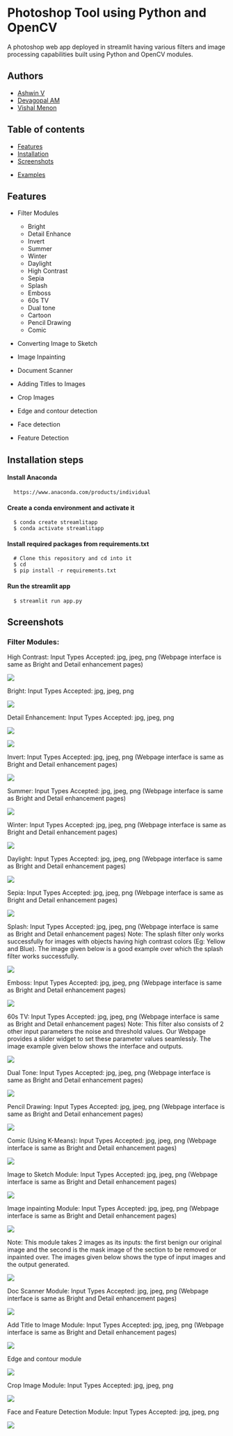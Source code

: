 
# Photoshop Tool using Python and OpenCV

A photoshop web app deployed in streamlit having various filters and image processing capabilities built using Python and OpenCV modules.
 

## Authors

- [Ashwin V](https://github.com/ashwinn-v)
- [Devagopal AM](https://github.com/Devagopal2255)
- [Vishal Menon](https://github.com/Caster12)

## Table of contents
- [Features](#Features)
- [Installation](#Installation-steps)
- [Screenshots](#Screenshots)
<!-- - [Demo](#demo) -->
- [Examples](#examples)


## Features

- Filter Modules
  - Bright
  - Detail Enhance
  - Invert
  - Summer
  - Winter
  - Daylight
  - High Contrast
  - Sepia
  - Splash
  - Emboss
  - 60s TV
  - Dual tone
  - Cartoon
  - Pencil Drawing
  - Comic

- Converting Image to Sketch
- Image Inpainting
- Document Scanner
- Adding Titles to Images
- Crop Images
- Edge and contour detection
- Face detection
- Feature Detection

## Installation steps

#### Install Anaconda

```
  https://www.anaconda.com/products/individual
```


#### Create a conda environment and activate it

```
  $ conda create streamlitapp
  $ conda activate streamlitapp
```

#### Install required packages from requirements.txt

```
  # Clone this repository and cd into it
  $ cd 
  $ pip install -r requirements.txt
```

#### Run the streamlit app

```
  $ streamlit run app.py  
```




## Screenshots

### Filter Modules:

High Contrast:
	Input Types Accepted: jpg, jpeg, png
	(Webpage interface is same as Bright and Detail enhancement pages)

<p align="center">
<img style="display: block; margin: auto;"
src="MDimgs/a1.png"<br>
</p>


Bright:
	Input Types Accepted: jpg, jpeg, png

<p align="center">
<img style="display: block; margin: auto;"
src="MDimgs/a3.png"<br>
</p>



Detail Enhancement:
	Input Types Accepted: jpg, jpeg, png


<p align="center">
<img style="display: block; margin: auto;"
src="MDimgs/a4.png"<br>
</p>
 
<p align="center">
<img style="display: block; margin: auto;"
src="MDimgs/a5.png"<br>
</p>
 




Invert:
	Input Types Accepted: jpg, jpeg, png
	(Webpage interface is same as Bright and Detail enhancement pages)

<p align="center">
<img style="display: block; margin: auto;"
src="MDimgs/a6.png"<br>
</p>
 
   

Summer:
	Input Types Accepted: jpg, jpeg, png
	(Webpage interface is same as Bright and Detail enhancement pages)

	 
<p align="center">
<img style="display: block; margin: auto;"
src="MDimgs/a7.png"<br>
</p>
 

Winter:
	Input Types Accepted: jpg, jpeg, png
	(Webpage interface is same as Bright and Detail enhancement pages)

<p align="center">
<img style="display: block; margin: auto;"
src="MDimgs/a8.png"<br>
</p>
 
	
Daylight:
	Input Types Accepted: jpg, jpeg, png
	(Webpage interface is same as Bright and Detail enhancement pages)
	


<p align="center">
<img style="display: block; margin: auto;"
src="MDimgs/a9.png"<br>
</p>
 



Sepia:
	Input Types Accepted: jpg, jpeg, png
	(Webpage interface is same as Bright and Detail enhancement pages)


<p align="center">
<img style="display: block; margin: auto;"
src="MDimgs/a10.png"<br>
</p>

	   
Splash:
	Input Types Accepted: jpg, jpeg, png
	(Webpage interface is same as Bright and Detail enhancement pages)
Note: The splash filter only works successfully for images with objects having high contrast colors (Eg: Yellow and Blue). The image given below is a good example over which the splash filter works successfully.


 
<p align="center">
<img style="display: block; margin: auto;"
src="MDimgs/a11.png"<br>
</p>


 

Emboss:
	Input Types Accepted: jpg, jpeg, png
	(Webpage interface is same as Bright and Detail enhancement pages)
<p align="center">
<img style="display: block; margin: auto;"
src="MDimgs/a12.png"<br>
</p>
	   

60s TV:
	Input Types Accepted: jpg, jpeg, png
	(Webpage interface is same as Bright and Detail enhancement pages)
Note: This filter also consists of 2 other input parameters the noise and threshold values. Our Webpage provides a slider widget to set these parameter values seamlessly. The image example given below shows the interface and outputs.

<p align="center">
<img style="display: block; margin: auto;"
src="MDimgs/a13.png"<br>
</p>

        

Dual Tone:
	Input Types Accepted: jpg, jpeg, png
	(Webpage interface is same as Bright and Detail enhancement pages)

	  
   
<p align="center">
<img style="display: block; margin: auto;"
src="MDimgs/a14.png"<br>
</p>




	   

Pencil Drawing:
	Input Types Accepted: jpg, jpeg, png
	(Webpage interface is same as Bright and Detail enhancement pages)
<p align="center">
<img style="display: block; margin: auto;"
src="MDimgs/a15.png"<br>
</p>
	  

Comic (Using K-Means):
	Input Types Accepted: jpg, jpeg, png
	(Webpage interface is same as Bright and Detail enhancement pages)

<p align="center">
<img style="display: block; margin: auto;"
src="MDimgs/a16.png"<br>
</p>




	 

Image to Sketch Module:
Input Types Accepted: jpg, jpeg, png
(Webpage interface is same as Bright and Detail enhancement pages)

<p align="center">
<img style="display: block; margin: auto;"
src="MDimgs/a18.png"<br>
</p>


       

Image inpainting Module:
Input Types Accepted: jpg, jpeg, png
(Webpage interface is same as Bright and Detail enhancement pages)


<p align="center">
<img style="display: block; margin: auto;"
src="MDimgs/a19.png"<br>
</p>




Note: This module takes 2 images as its inputs: the first benign our original image and the second is the mask image of the section to be removed or inpainted over. The images given below shows the type of input images and the output generated.

   <p align="center">
<img style="display: block; margin: auto;"
src="MDimgs/a20.png"<br>
</p>
      



Doc Scanner Module:
Input Types Accepted: jpg, jpeg, png
(Webpage interface is same as Bright and Detail enhancement pages)


<p align="center">
<img style="display: block; margin: auto;"
src="MDimgs/a21.png"<br>
</p>

               

Add Title to Image Module:
Input Types Accepted: jpg, jpeg, png
(Webpage interface is same as Bright and Detail enhancement pages)
<p align="center">
<img style="display: block; margin: auto;"
src="MDimgs/a22.png"<br>
</p>

Edge and contour module
<p align="center">           
<img style="display: block; margin: auto;"
src="MDimgs/a23.png"<br>
</p>

Crop Image Module:
Input Types Accepted: jpg, jpeg, png
<p align="center">           
<img style="display: block; margin: auto;"
src="MDimgs/a25.png"<br>
</p>



Face and Feature Detection Module:
Input Types Accepted: jpg, jpeg, png
<p align="center">           
<img style="display: block; margin: auto;"
src="MDimgs/a24.png"<br>
</p>

